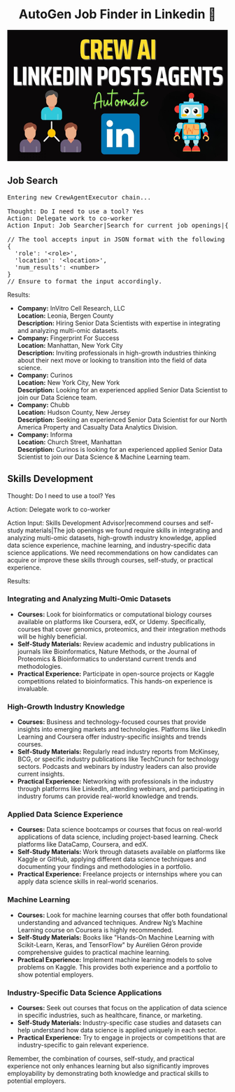 <h1 align="center">AutoGen Job Finder in Linkedin 💼</h1>

<p align="center"> <img src="./Photo.png" alt="Logo" width="600" height="300"> </p> 

<h2>Job Search</h2>

<pre>
Entering new CrewAgentExecutor chain...

Thought: Do I need to use a tool? Yes
Action: Delegate work to co-worker
Action Input: Job Searcher|Search for current job openings|{'role': 'Senior Data Scientist', 'location': 'New York', 'num_results': 5}

// The tool accepts input in JSON format with the following schema:
{
  'role': '&lt;role&gt;',
  'location': '&lt;location&gt;',
  'num_results': &lt;number&gt;
}
// Ensure to format the input accordingly.
</pre>

<p>Results:</p>

<ul>
  <li>
    <b>Company:</b> InVitro Cell Research, LLC
    <br><b>Location:</b> Leonia, Bergen County
    <br><b>Description:</b> Hiring Senior Data Scientists with expertise in integrating and analyzing multi-omic datasets.
  </li>
  <li>
    <b>Company:</b> Fingerprint For Success
    <br><b>Location:</b> Manhattan, New York City
    <br><b>Description:</b> Inviting professionals in high-growth industries thinking about their next move or looking to transition into the field of data science.
  </li>
  <li>
    <b>Company:</b> Curinos
    <br><b>Location:</b> New York City, New York
    <br><b>Description:</b> Looking for an experienced applied Senior Data Scientist to join our Data Science team.
  </li>
  <li>
    <b>Company:</b> Chubb
    <br><b>Location:</b> Hudson County, New Jersey
    <br><b>Description:</b> Seeking an experienced Senior Data Scientist for our North America Property and Casualty Data Analytics Division.
  </li>
  <li>
    <b>Company:</b> Informa
    <br><b>Location:</b> Church Street, Manhattan
    <br><b>Description:</b> Curinos is looking for an experienced applied Senior Data Scientist to join our Data Science & Machine Learning team.
  </li>
</ul>

<h2>Skills Development</h2>

<p>Thought: Do I need to use a tool? Yes</p>
<p>Action: Delegate work to co-worker</p>
<p>Action Input: Skills Development Advisor|recommend courses and self-study materials|The job openings we found require skills in integrating and analyzing multi-omic datasets, high-growth industry knowledge, applied data science experience, machine learning, and industry-specific data science applications. We need recommendations on how candidates can acquire or improve these skills through courses, self-study, or practical experience.</p>

<p>Results:</p>

<h3>Integrating and Analyzing Multi-Omic Datasets</h3>

<ul>
  <li>
    <b>Courses:</b> Look for bioinformatics or computational biology courses available on platforms like Coursera, edX, or Udemy. Specifically, courses that cover genomics, proteomics, and their integration methods will be highly beneficial.
  </li>
  <li>
    <b>Self-Study Materials:</b> Review academic and industry publications in journals like Bioinformatics, Nature Methods, or the Journal of Proteomics & Bioinformatics to understand current trends and methodologies.
  </li>
  <li>
    <b>Practical Experience:</b> Participate in open-source projects or Kaggle competitions related to bioinformatics. This hands-on experience is invaluable.
  </li>
</ul>

<h3>High-Growth Industry Knowledge</h3>

<ul>
  <li>
    <b>Courses:</b> Business and technology-focused courses that provide insights into emerging markets and technologies. Platforms like LinkedIn Learning and Coursera offer industry-specific insights and trends courses.
  </li>
  <li>
    <b>Self-Study Materials:</b> Regularly read industry reports from McKinsey, BCG, or specific industry publications like TechCrunch for technology sectors. Podcasts and webinars by industry leaders can also provide current insights.
  </li>
  <li>
    <b>Practical Experience:</b> Networking with professionals in the industry through platforms like LinkedIn, attending webinars, and participating in industry forums can provide real-world knowledge and trends.
  </li>
</ul>

<h3>Applied Data Science Experience</h3>

<ul>
  <li>
    <b>Courses:</b> Data science bootcamps or courses that focus on real-world applications of data science, including project-based learning. Check platforms like DataCamp, Coursera, and edX.
  </li>
  <li>
    <b>Self-Study Materials:</b> Work through datasets available on platforms like Kaggle or GitHub, applying different data science techniques and documenting your findings and methodologies in a portfolio.
  </li>
  <li>
    <b>Practical Experience:</b> Freelance projects or internships where you can apply data science skills in real-world scenarios.
  </li>
</ul>

<h3>Machine Learning</h3>

<ul>
  <li>
    <b>Courses:</b> Look for machine learning courses that offer both foundational understanding and advanced techniques. Andrew Ng’s Machine Learning course on Coursera is highly recommended.
  </li>
  <li>
    <b>Self-Study Materials:</b> Books like "Hands-On Machine Learning with Scikit-Learn, Keras, and TensorFlow" by Aurélien Géron provide comprehensive guides to practical machine learning.
  </li>
  <li>
    <b>Practical Experience:</b> Implement machine learning models to solve problems on Kaggle. This provides both experience and a portfolio to show potential employers.
  </li>
</ul>

<h3>Industry-Specific Data Science Applications</h3>

<ul>
  <li>
    <b>Courses:</b> Seek out courses that focus on the application of data science in specific industries, such as healthcare, finance, or marketing.
  </li>
  <li>
    <b>Self-Study Materials:</b> Industry-specific case studies and datasets can help understand how data science is applied uniquely in each sector.
  </li>
  <li>
    <b>Practical Experience:</b> Try to engage in projects or competitions that are industry-specific to gain relevant experience.
  </li>
</ul>

<p>Remember, the combination of courses, self-study, and practical experience not only enhances learning but also significantly improves employability by demonstrating both knowledge and practical skills to potential employers.</p>
